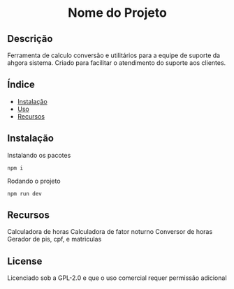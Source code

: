 # <p align="center">Nome do Projeto</p>

## Descrição

Ferramenta de calculo conversão e utilitários para a equipe de suporte da ahgora sistema. Criado para facilitar o atendimento do suporte aos clientes.


## Índice

- [Instalação](#instalação)
- [Uso](#uso)
- [Recursos](#recursos)


## Instalação

Instalando os pacotes
```
npm i
```

Rodando o projeto
```
npm run dev
```

## Recursos

Calculadora de horas
Calculadora de fator noturno
Conversor de horas
Gerador de pis, cpf, e matriculas


## License

Licenciado sob a GPL-2.0 e que o uso comercial requer permissão adicional
